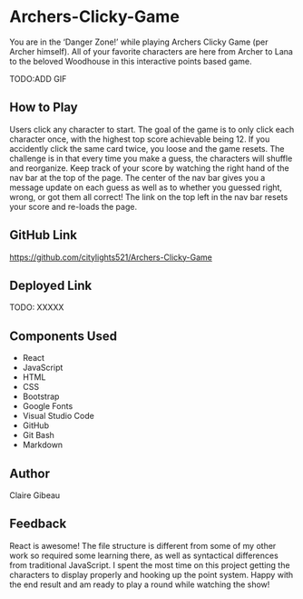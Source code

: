 # Archers-Clicky-Game

You are in the ‘Danger Zone!’ while playing Archers Clicky Game (per Archer himself). All of your favorite characters are here from Archer to Lana to the beloved Woodhouse in this interactive points based game.

TODO:ADD GIF

## How to Play
Users click any character to start. The goal of the game is to only click each character once, with the highest top score achievable being 12. If you accidently click the same card twice, you loose and the game resets. The challenge is in that every time you make a guess, the characters will shuffle and reorganize. Keep track of your score by watching the right hand of the nav bar at the top of the page. The center of the nav bar gives you a message update on each guess as well as to whether you guessed right, wrong, or got them all correct! The link on the top left in the nav bar resets your score and re-loads the page. 

## GitHub Link
https://github.com/citylights521/Archers-Clicky-Game

## Deployed Link
TODO: XXXXX

## Components Used
* React
* JavaScript
* HTML
* CSS
* Bootstrap
* Google Fonts
* Visual Studio Code
* GitHub
* Git Bash
* Markdown

## Author
Claire Gibeau

## Feedback
React is awesome! The file structure is different from some of my other work so required some learning there, as well as syntactical differences from traditional JavaScript. I spent the most time on this project getting the characters to display properly and hooking up the point system. Happy with the end result and am ready to play a round while watching the show!
